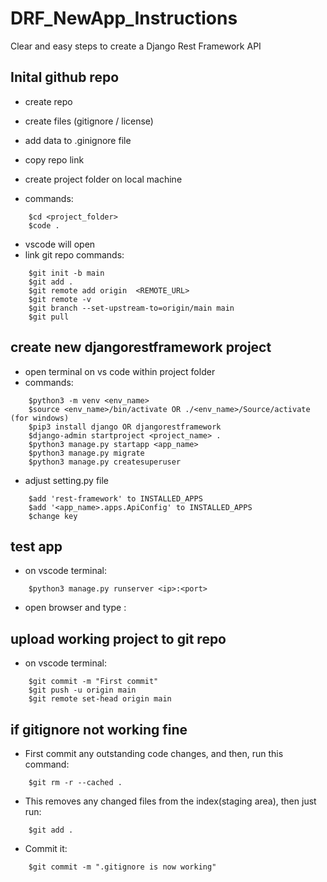 # DRF_NewApp_Instructions
Clear and easy steps to create a Django Rest Framework API

## Inital github repo
- create repo
- create files (gitignore / license)
- add data to .ginignore file
- copy repo link

- create project folder on local machine
- commands:
  
```
	$cd <project_folder>
	$code .
```

- vscode will open
- link git repo commands:
```
	$git init -b main
	$git add .
	$git remote add origin  <REMOTE_URL>
	$git remote -v
	$git branch --set-upstream-to=origin/main main
	$git pull
```


## create new djangorestframework project 
- open terminal on vs code within project folder
- commands:
```
	$python3 -m venv <env_name>
	$source <env_name>/bin/activate OR ./<env_name>/Source/activate (for windows)
	$pip3 install django OR djangorestframework
	$django-admin startproject <project_name> .
	$python3 manage.py startapp <app_name>
	$python3 manage.py migrate
	$python3 manage.py createsuperuser
```

- adjust setting.py file
```
	$add 'rest-framework' to INSTALLED_APPS
	$add '<app_name>.apps.ApiConfig' to INSTALLED_APPS
	$change key
```


## test app 
- on vscode terminal:
```
	$python3 manage.py runserver <ip>:<port>
```

- open browser and type <ip>:<port>


## upload working project to git repo 
- on vscode terminal:
```
	$git commit -m "First commit"
	$git push -u origin main
	$git remote set-head origin main 
```

## if gitignore not working fine 
- First commit any outstanding code changes, and then, run this command:
```
	$git rm -r --cached .
```

- This removes any changed files from the index(staging area), then just run:
```
	$git add .
```

- Commit it:
```
	$git commit -m ".gitignore is now working"
```
